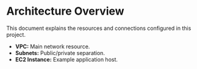 # Architecture Overview
This document explains the resources and connections configured in this project.
- **VPC:** Main network resource.
- **Subnets:** Public/private separation.
- **EC2 Instance:** Example application host.
